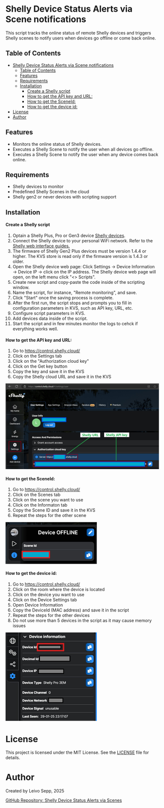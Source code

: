 # Shelly Device Status Alerts via Scene notifications

This script tracks the online status of remote Shelly devices and triggers Shelly scenes to notify users when devices go offline or come back online.

## Table of Contents
- [Shelly Device Status Alerts via Scene notifications](#shelly-device-status-alerts-via-scene-notifications)
  - [Table of Contents](#table-of-contents)
  - [Features](#features)
  - [Requirements](#requirements)
  - [Installation](#installation)
      - [Create a Shelly script](#create-a-shelly-script)
      - [How to get the API key and URL:](#how-to-get-the-api-key-and-url)
      - [How to get the SceneId:](#how-to-get-the-sceneid)
      - [How to get the device id:](#how-to-get-the-device-id)
- [License](#license)
- [Author](#author)


## Features
- Monitors the online status of Shelly devices.
- Executes a Shelly Scene to notify the user when all devices go offline.
- Executes a Shelly Scene to notify the user when any device comes back online.

## Requirements
- Shelly devices to monitor
- Predefined Shelly Scenes in the cloud
- Shelly gen2 or never devices with scripting support

## Installation

#### Create a Shelly script
1. Optain a Shelly Plus, Pro or Gen3 device [Shelly devices](https://www.shelly.com/collections/smart-monitoring-saving-energy).
2. Connect the Shelly device to your personal WiFi network. Refer to the [Shelly web interface guides.](https://kb.shelly.cloud/knowledge-base/web-interface-guides)
3. The firmware of Shelly Gen2 Plus devices must be version 1.4.4 or higher. The KVS store is read only if the firmware version is 1.4.3 or older.
4. Open the Shelly device web page: Click Settings &rarr; Device Information &rarr; Device IP &rarr; click on the IP address. The Shelly device web page will open, on the left menu click "<> Scripts".
5. Create new script and copy-paste the code inside of the scripting window. 
6. Name the script, for instance, "Remote monitoring", and save. 
7. Click "Start" once the saving process is complete.
8. After the first run, the script stops and prompts you to fill in configuration parameters in KVS, such as API key, URL, etc.
9. Configure script parameters in KVS.
10. Add devices data inside of the script.
11. Start the script and in few minutes monitor the logs to cehck if everything works well. 

#### How to get the API key and URL:
1. Go to https://control.shelly.cloud/
2. Click on the Settings tab
3. Click on the "Authorization cloud key"
4. Click on the Get key button
5. Copy the key and save it in the KVS
6. Copy the Shelly cloud URL and save it in the KVS
   
<img src="images/ShellyAPIKey.jpg" alt="API key" width="600">

#### How to get the SceneId:
1. Go to https://control.shelly.cloud/
2. Click on the Scenes tab
3. Click on the scene you want to use
4. Click on the Informaton tab
5. Copy the Scene ID and save it in the KVS
6. Repeat the steps for the other scene
   
<img src="images/SceneId.jpg" alt="Scene ID" width="300">

#### How to get the device id:
1. Go to https://control.shelly.cloud/
2. Click on the room where the device is located
3. Click on the device you want to use
4. Click on the Device Settings tab
5. Open Device Information
6. Copy the DeviceId (MAC address) and save it in the script
7. Repeat the steps for the other devices
8. Do not use more than 5 devices in the script as it may cause memory issues
   
<img src="images/deviceId.jpg" alt="Device ID" width="300">

# License

This project is licensed under the MIT License. See the [LICENSE](LICENSE) file for details.

# Author

Created by Leivo Sepp, 2025

[GitHub Repository: Shelly Device Status Alerts via Scenes](https://github.com/LeivoSepp/Shelly-Device-Status-Alerts-via-Scenes)